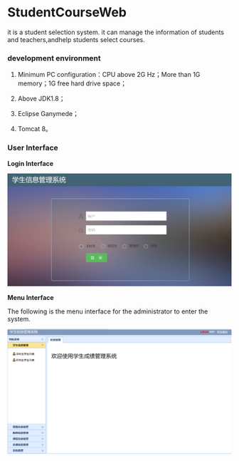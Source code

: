 # StudentCourseWeb

it is a student selection system. it can manage the information of students and teachers,andhelp students select courses.

### **development environment**

1)   Minimum PC configuration：CPU above 2G Hz；More than 1G memory；1G free hard drive space；

2)   Above JDK1.8；

3)   Eclipse Ganymede；

4)   Tomcat 8。

### **User Interface**

**Login Interface**

<img src="README/image-20200619094140562.png" alt="image-20200619094140562" style="zoom:80%;" />

**Menu Interface**

The following is the menu interface for the administrator to enter the system.

<img src="README/image-20200619093711969.png" alt="image-20200619093711969" style="zoom:50%;" />

